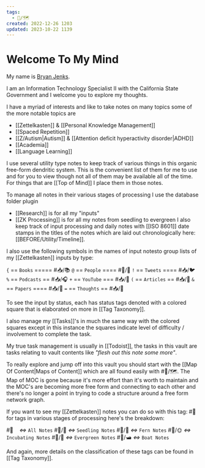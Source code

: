 ```yaml
---
tags:
  - 📝️/🗺️
created: 2022-12-26 1203
updated: 2023-10-22 1139
---
```


# Welcome To My Mind

My name is [Bryan Jenks](https://www.bryanjenks.dev). 

I am an Information Technology Specialist II with the California State Government and I welcome you to explore my thoughts.

I have a myriad of interests and like to take notes on many topics some of the more notable topics are 
- [[Zettelkasten]] & [[Personal Knowledge Management]]
- [[Spaced Repetition]]
- [[Z/Autism|Autism]] & [[Attention deficit hyperactivity disorder|ADHD]]
- [[Academia]]
- [[Language Learning]]

I use several utility type notes to keep track of various things in this organic free-form dendritic system.
This is the convenient list of them for me to use and for you to view though not all of them may be available all of the time.
For things that are [[Top of Mind]] I place them in those notes.

To manage all notes in their various stages of processing I use the database folder plugin
- [[Research]] is for all my "inputs"
- [[ZK Processing]] is for all my notes from seedling to evergreen
I also keep track of input processing and daily notes with [[ISO 8601]] date stamps in the titles of the notes which are laid out chronologically here: [[BEFORE/Utility/Timeline]].

I also use the following symbols in the names of input notesto group lists of my [[Zettelkasten]] inputs by type:

`{` \=\= `Books` \=\=\=\=\= #📥️/📚️ 
`@` \=\= `People` \=\=\=\= #📝️/👥️
`!` \=\= `Tweets` \=\=\=\= #📥️/🐦️ 
`%` \=\= `Podcasts` \=\= #📥️/🎧️ 
`+` \=\= `YouTube` \=\=\= #📥️/🎥️ 
`(` \=\= `Articles` \=\= #📥️/📰 
`&` \=\= `Papers` \=\=\=\= #📥️/📜️ 
<code>=</code> \=\= `Thoughts` \=\= #📥️/💭️  

To see the input by status, each has status tags denoted with a colored square that is elaborated on more in [[Tag Taxonomy]]. 

I also manage my [[Tasks]]'s in much the same way with the colored squares except in this instance the squares indicate level of difficulty / involvement to complete the task.

My true task management is usually in [[Todoist]], the tasks in this vault are tasks relating to vault contents like *"flesh out this note some more"*.

To really explore and jump off into this vault you should start with the [[Map Of Content|Maps of Content]] which are all found easily with #📝️/🗺️. The Map of MOC is gone because it's more effort than it's worth to maintain and the MOC's are becoming more free form and connecting to each other and there's no longer a point in trying to code a structure around a free form network graph.

If you want to see my [[Zettelkasten]] notes you can do so with this tag: #📝️ 
for tags in various stages of processing here's the breakdown:

#📝️ &nbsp;&nbsp;&nbsp;*<=>* `All Notes`
#📝️/🌱️ *<=>* `Seedling Notes`
#📝️/🌿️ *<=>* `Fern Notes`
#📝️/🌞️ *<=>* `Incubating Notes`
#📝️/🌲️ *<=>* `Evergreen Notes`
#📝️/🛥️ *<=>* `Boat Notes`

And again, more details on the classification of these tags can be found in [[Tag Taxonomy]].
